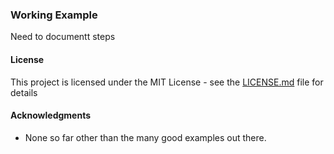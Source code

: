 ### Working Example

Need to documentt steps


#### License

This project is licensed under the MIT License - see the [LICENSE.md](LICENSE.md) file for details

#### Acknowledgments

* None so far other than the many good examples out there.